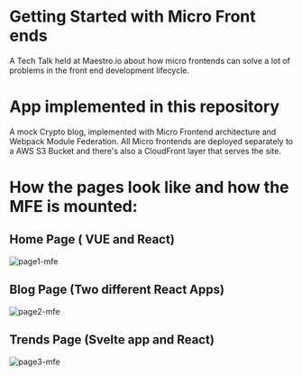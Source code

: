 # Getting Started with Micro Front ends
A Tech Talk held at Maestro.io about how micro frontends can solve a lot of problems in the front end development lifecycle.

# App implemented in this repository

A mock Crypto blog, implemented with Micro Frontend architecture and Webpack Module Federation. All Micro frontends are deployed separately to a AWS S3 Bucket and there's also a CloudFront layer that serves the site.

# How the pages look like and how the MFE is mounted:

## Home Page ( VUE and React)
![page1-mfe](https://user-images.githubusercontent.com/47995046/151612615-c422dda2-ea40-4cbf-8ab8-8d5ef4bdb7de.PNG)
## Blog Page (Two different React Apps)
![page2-mfe](https://user-images.githubusercontent.com/47995046/151612626-6be0fb1e-cc60-47c9-92b1-b020859eccbc.PNG)
## Trends Page (Svelte app and React)
![page3-mfe](https://user-images.githubusercontent.com/47995046/151612640-3be67f63-1605-4645-8453-c3e5fabcc209.PNG)
